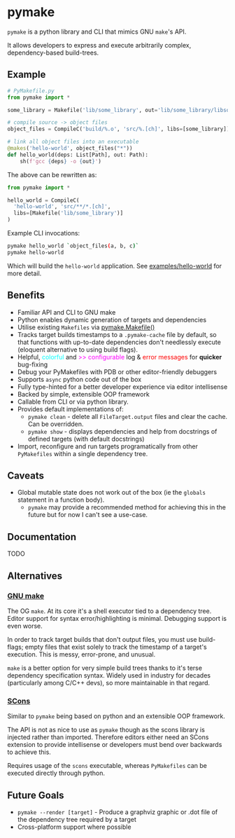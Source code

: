 # pymake

`pymake` is a python library and CLI that mimics GNU `make`'s API.

It allows developers to express and execute arbitrarily complex, dependency-based build-trees.

## Example

```python
# PyMakefile.py
from pymake import *

some_library = Makefile('lib/some_library', out='lib/some_library/libsome.a')

# compile source -> object files
object_files = CompileC('build/%.o', 'src/%.[ch]', libs=[some_library])

# link all object files into an executable
@makes('hello-world', object_files("*"))
def hello_world(deps: List[Path], out: Path):
    sh(f'gcc {deps} -o {out}')
```

The above can be rewritten as:

```python
from pymake import *

hello_world = CompileC(
  'hello-world', 'src/**/*.[ch]',
  libs=[Makefile('lib/some_library')]
)
```

Example CLI invocations:

```bash
pymake hello_world `object_files(a, b, c)`
pymake hello-world
```

Which will build the `hello-world` application. See [examples/hello-world](examples/hello-world) for more detail.

## Benefits

- Familiar API and CLI to GNU make
- Python enables dynamic generation of targets and dependencies
- Utilise existing `Makefiles` via [pymake.Makefile()](TODO)
- Tracks target builds timestamps to a `.pymake-cache` file by default, so that functions with up-to-date dependencies don't needlessly execute (eloquent alternative to using build flags).
- Helpful, <span style="color: cyan">colorful</span> and <span style="color: magenta">>> configurable</span> log & <span style="color: red">error messages</span> for <b>quicker</b> bug-fixing
- Debug your PyMakefiles with PDB or other editor-friendly debuggers
- Supports `async` python code out of the box
- Fully type-hinted for a better developer experience via editor intellisense
- Backed by simple, extensible OOP framework
- Callable from CLI or via python library.
- Provides default implementations of:
  - `pymake clean` - delete all `FileTarget.output` files and clear the cache. Can be overridden.
  - `pymake show` - displays dependencies and help from docstrings of defined targets (with default docstrings)
- Import, reconfigure and run targets programatically from other `PyMakefiles` within a single dependency tree.

## Caveats

- Global mutable state does not work out of the box (ie the `globals` statement in a function body).
  - `pymake` may provide a recommended method for achieving this in the future but for now I can't see a use-case.

## Documentation

TODO

## Alternatives

### [GNU make](https://makefiletutorial.com/)

The OG `make`. At its core it's a shell executor tied to a dependency tree. Editor support for syntax error/highlighting is minimal. Debugging support is even worse.

In order to track target builds that don't output files, you must use build-flags; empty files that exist solely to track the timestamp of a target's execution. This is messy, error-prone, and unusual.

`make` is a better option for very simple build trees thanks to it's terse dependency specification syntax. Widely used in industry for decades (particularly among C/C++ devs), so more maintainable in that regard.

### [SCons](https://github.com/SCons/scons)

Similar to `pymake` being based on python and an extensible OOP framework.

The API is not as nice to use as `pymake` though as the scons library is injected rather than imported. Therefore editors either need an SCons extension to provide intellisense or developers must bend over backwards to achieve this.

Requires usage of the `scons` executable, whereas `PyMakefiles` can be executed directly through python.

## Future Goals

- `pymake --render [target]` - Produce a graphviz graphic or .dot file of the dependency tree required by a target
- Cross-platform support where possible
